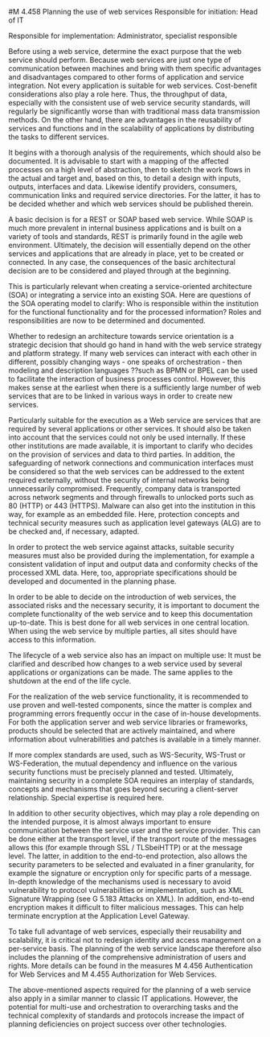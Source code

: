 #M 4.458 Planning the use of web services
Responsible for initiation: Head of IT

Responsible for implementation: Administrator, specialist responsible

Before using a web service, determine the exact purpose that the web service should perform. Because web services are just one type of communication between machines and bring with them specific advantages and disadvantages compared to other forms of application and service integration. Not every application is suitable for web services. Cost-benefit considerations also play a role here. Thus, the throughput of data, especially with the consistent use of web service security standards, will regularly be significantly worse than with traditional mass data transmission methods. On the other hand, there are advantages in the reusability of services and functions and in the scalability of applications by distributing the tasks to different services.

It begins with a thorough analysis of the requirements, which should also be documented. It is advisable to start with a mapping of the affected processes on a high level of abstraction, then to sketch the work flows in the actual and target and, based on this, to detail a design with inputs, outputs, interfaces and data. Likewise identify providers, consumers, communication links and required service directories. For the latter, it has to be decided whether and which web services should be published therein.

A basic decision is for a REST or SOAP based web service. While SOAP is much more prevalent in internal business applications and is built on a variety of tools and standards, REST is primarily found in the agile web environment. Ultimately, the decision will essentially depend on the other services and applications that are already in place, yet to be created or connected. In any case, the consequences of the basic architectural decision are to be considered and played through at the beginning.

This is particularly relevant when creating a service-oriented architecture (SOA) or integrating a service into an existing SOA. Here are questions of the SOA operating model to clarify: Who is responsible within the institution for the functional functionality and for the processed information? Roles and responsibilities are now to be determined and documented.

Whether to redesign an architecture towards service orientation is a strategic decision that should go hand in hand with the web service strategy and platform strategy. If many web services can interact with each other in different, possibly changing ways - one speaks of orchestration - then modeling and description languages ??such as BPMN or BPEL can be used to facilitate the interaction of business processes control. However, this makes sense at the earliest when there is a sufficiently large number of web services that are to be linked in various ways in order to create new services.

Particularly suitable for the execution as a Web service are services that are required by several applications or other services. It should also be taken into account that the services could not only be used internally. If these other institutions are made available, it is important to clarify who decides on the provision of services and data to third parties. In addition, the safeguarding of network connections and communication interfaces must be considered so that the web services can be addressed to the extent required externally, without the security of internal networks being unnecessarily compromised. Frequently, company data is transported across network segments and through firewalls to unlocked ports such as 80 (HTTP) or 443 (HTTPS). Malware can also get into the institution in this way, for example as an embedded file. Here, protection concepts and technical security measures such as application level gateways (ALG) are to be checked and, if necessary, adapted.

In order to protect the web service against attacks, suitable security measures must also be provided during the implementation, for example a consistent validation of input and output data and conformity checks of the processed XML data. Here, too, appropriate specifications should be developed and documented in the planning phase.

In order to be able to decide on the introduction of web services, the associated risks and the necessary security, it is important to document the complete functionality of the web service and to keep this documentation up-to-date. This is best done for all web services in one central location. When using the web service by multiple parties, all sites should have access to this information.

The lifecycle of a web service also has an impact on multiple use: It must be clarified and described how changes to a web service used by several applications or organizations can be made. The same applies to the shutdown at the end of the life cycle.

For the realization of the web service functionality, it is recommended to use proven and well-tested components, since the matter is complex and programming errors frequently occur in the case of in-house developments. For both the application server and web service libraries or frameworks, products should be selected that are actively maintained, and where information about vulnerabilities and patches is available in a timely manner.

If more complex standards are used, such as WS-Security, WS-Trust or WS-Federation, the mutual dependency and influence on the various security functions must be precisely planned and tested. Ultimately, maintaining security in a complete SOA requires an interplay of standards, concepts and mechanisms that goes beyond securing a client-server relationship. Special expertise is required here.

In addition to other security objectives, which may play a role depending on the intended purpose, it is almost always important to ensure communication between the service user and the service provider. This can be done either at the transport level, if the transport route of the messages allows this (for example through SSL / TLSbeiHTTP) or at the message level. The latter, in addition to the end-to-end protection, also allows the security parameters to be selected and evaluated in a finer granularity, for example the signature or encryption only for specific parts of a message. In-depth knowledge of the mechanisms used is necessary to avoid vulnerability to protocol vulnerabilities or implementation, such as XML Signature Wrapping (see G 5.183 Attacks on XML). In addition, end-to-end encryption makes it difficult to filter malicious messages. This can help terminate encryption at the Application Level Gateway.

To take full advantage of web services, especially their reusability and scalability, it is critical not to redesign identity and access management on a per-service basis. The planning of the web service landscape therefore also includes the planning of the comprehensive administration of users and rights. More details can be found in the measures M 4.456 Authentication for Web Services and M 4.455 Authorization for Web Services.

The above-mentioned aspects required for the planning of a web service also apply in a similar manner to classic IT applications. However, the potential for multi-use and orchestration to overarching tasks and the technical complexity of standards and protocols increase the impact of planning deficiencies on project success over other technologies.



